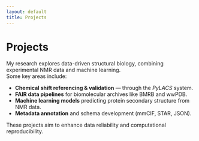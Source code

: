 ```yaml
---
layout: default
title: Projects
---
```


# Projects

My research explores data-driven structural biology, combining experimental NMR data and machine learning.  
Some key areas include:

- **Chemical shift referencing & validation** — through the *PyLACS* system.  
- **FAIR data pipelines** for biomolecular archives like BMRB and wwPDB.  
- **Machine learning models** predicting protein secondary structure from NMR data.  
- **Metadata annotation** and schema development (mmCIF, STAR, JSON).

These projects aim to enhance data reliability and computational reproducibility.
